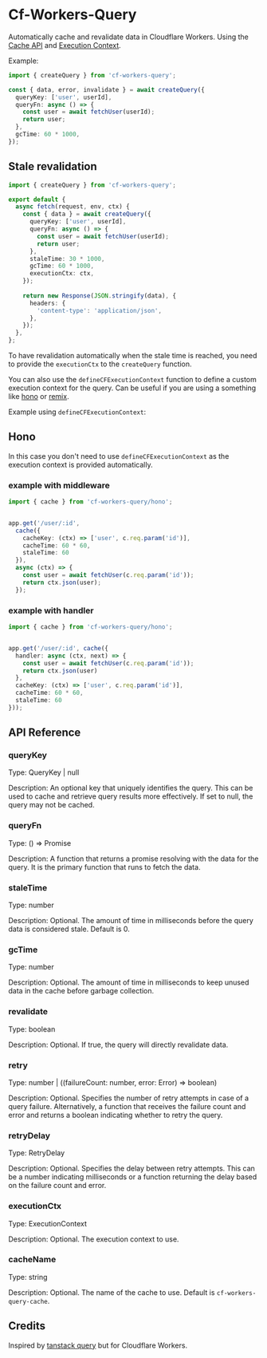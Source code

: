 # Cf-Workers-Query

Automatically cache and revalidate data in Cloudflare Workers. Using the [Cache API](https://developers.cloudflare.com/workers/runtime-apis/cache) and [Execution Context](https://developers.cloudflare.com/workers/runtime-apis/context/).

Example:

```ts
import { createQuery } from 'cf-workers-query';

const { data, error, invalidate } = await createQuery({
  queryKey: ['user', userId],
  queryFn: async () => {
    const user = await fetchUser(userId);
    return user;
  },
  gcTime: 60 * 1000,
});

```

## Stale revalidation

```ts
import { createQuery } from 'cf-workers-query';

export default {
  async fetch(request, env, ctx) {
    const { data } = await createQuery({
      queryKey: ['user', userId],
      queryFn: async () => {
        const user = await fetchUser(userId);
        return user;
      },
      staleTime: 30 * 1000,
      gcTime: 60 * 1000,
      executionCtx: ctx,
    });
    
    return new Response(JSON.stringify(data), {
      headers: {
        'content-type': 'application/json',
      },
    });
  },
};
```

To have revalidation automatically when the stale time is reached, you need to provide the `executionCtx` to the `createQuery` function.


You can also use the `defineCFExecutionContext` function to define a custom execution context for the query. Can be useful if you are using a something like [hono](https://github.com/honojs/hono) or [remix](https://remix.run/).

Example using `defineCFExecutionContext`:

## Hono

In this case you don't need to use `defineCFExecutionContext` as the execution context is provided automatically.

### example with middleware

```ts
import { cache } from 'cf-workers-query/hono';


app.get('/user/:id',
  cache({
    cacheKey: (ctx) => ['user', c.req.param('id')],
    cacheTime: 60 * 60,
    staleTime: 60
  }),
  async (ctx) => {
    const user = await fetchUser(c.req.param('id'));
    return ctx.json(user);
  });

```


###  example with handler


```ts
import { cache } from 'cf-workers-query/hono';


app.get('/user/:id', cache({
  handler: async (ctx, next) => {
    const user = await fetchUser(c.req.param('id'));
    return ctx.json(user)
  },
  cacheKey: (ctx) => ['user', c.req.param('id')], 
  cacheTime: 60 * 60,
  staleTime: 60
}));

```


## API Reference

###  queryKey
Type: QueryKey | null

Description: An optional key that uniquely identifies the query. This can be used to cache and retrieve query results more effectively. If set to null, the query may not be cached.

### queryFn
Type: () => Promise<Data>

Description: A function that returns a promise resolving with the data for the query. It is the primary function that runs to fetch the data.

### staleTime
Type: number

Description: Optional. The amount of time in milliseconds before the query data is considered stale. Default is 0.

### gcTime
Type: number

Description: Optional. The amount of time in milliseconds to keep unused data in the cache before garbage collection.

### revalidate
Type: boolean

Description: Optional. If true, the query will directly revalidate data.

### retry
Type: number | ((failureCount: number, error: Error) => boolean)

Description: Optional. Specifies the number of retry attempts in case of a query failure. Alternatively, a function that receives the failure count and error and returns a boolean indicating whether to retry the query.

### retryDelay
Type: RetryDelay<Error>

Description: Optional. Specifies the delay between retry attempts. This can be a number indicating milliseconds or a function returning the delay based on the failure count and error.

### executionCtx
Type: ExecutionContext

Description: Optional. The execution context to use.

### cacheName
Type: string

Description: Optional. The name of the cache to use. Default is `cf-workers-query-cache`.


## Credits

Inspired by [tanstack query](https://tanstack.com/query/latest)  but for Cloudflare Workers.
